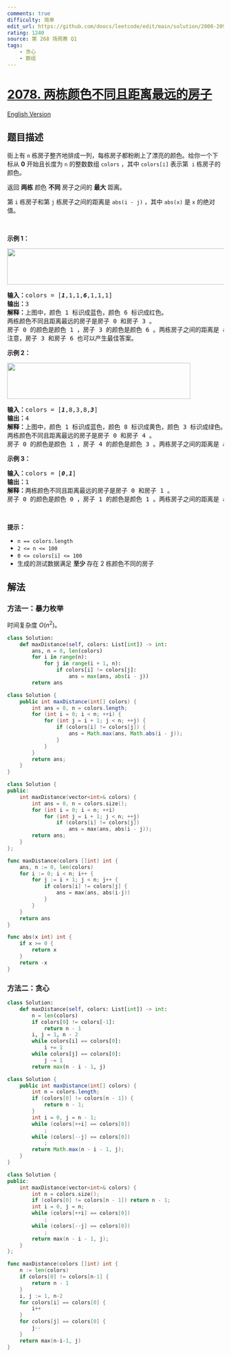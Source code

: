 ```yaml
---
comments: true
difficulty: 简单
edit_url: https://github.com/doocs/leetcode/edit/main/solution/2000-2099/2078.Two%20Furthest%20Houses%20With%20Different%20Colors/README.md
rating: 1240
source: 第 268 场周赛 Q1
tags:
    - 贪心
    - 数组
---
```


# [2078. 两栋颜色不同且距离最远的房子](https://leetcode.cn/problems/two-furthest-houses-with-different-colors)

[English Version](/solution/2000-2099/2078.Two%20Furthest%20Houses%20With%20Different%20Colors/README_EN.md)

## 题目描述

<!-- 这里写题目描述 -->

<p>街上有 <code>n</code> 栋房子整齐地排成一列，每栋房子都粉刷上了漂亮的颜色。给你一个下标从 <strong>0</strong> 开始且长度为 <code>n</code> 的整数数组 <code>colors</code> ，其中 <code>colors[i]</code> 表示第&nbsp; <code>i</code> 栋房子的颜色。</p>

<p>返回 <strong>两栋</strong> 颜色 <strong>不同</strong> 房子之间的 <strong>最大</strong> 距离。</p>

<p>第 <code>i</code> 栋房子和第 <code>j</code> 栋房子之间的距离是 <code>abs(i - j)</code> ，其中 <code>abs(x)</code> 是 <code>x</code> 的绝对值。</p>

<p>&nbsp;</p>

<p><strong>示例 1：</strong></p>

<p><img alt="" src="https://fastly.jsdelivr.net/gh/doocs/leetcode@main/solution/2000-2099/2078.Two%20Furthest%20Houses%20With%20Different%20Colors/images/eg1.png" style="width: 610px; height: 84px;" /></p>

<pre>
<strong>输入：</strong>colors = [<strong><em>1</em></strong>,1,1,<em><strong>6</strong></em>,1,1,1]
<strong>输出：</strong>3
<strong>解释：</strong>上图中，颜色 1 标识成蓝色，颜色 6 标识成红色。
两栋颜色不同且距离最远的房子是房子 0 和房子 3 。
房子 0 的颜色是颜色 1 ，房子 3 的颜色是颜色 6 。两栋房子之间的距离是 abs(0 - 3) = 3 。
注意，房子 3 和房子 6 也可以产生最佳答案。
</pre>

<p><strong>示例 2：</strong></p>

<p><img alt="" src="https://fastly.jsdelivr.net/gh/doocs/leetcode@main/solution/2000-2099/2078.Two%20Furthest%20Houses%20With%20Different%20Colors/images/eg2.png" style="width: 426px; height: 84px;" /></p>

<pre>
<strong>输入：</strong>colors = [<em><strong>1</strong></em>,8,3,8,<em><strong>3</strong></em>]
<strong>输出：</strong>4
<strong>解释：</strong>上图中，颜色 1 标识成蓝色，颜色 8 标识成黄色，颜色 3 标识成绿色。
两栋颜色不同且距离最远的房子是房子 0 和房子 4 。
房子 0 的颜色是颜色 1 ，房子 4 的颜色是颜色 3 。两栋房子之间的距离是 abs(0 - 4) = 4 。
</pre>

<p><strong>示例 3：</strong></p>

<pre>
<strong>输入：</strong>colors = [<em><strong>0</strong></em>,<em><strong>1</strong></em>]
<strong>输出：</strong>1
<strong>解释：</strong>两栋颜色不同且距离最远的房子是房子 0 和房子 1 。
房子 0 的颜色是颜色 0 ，房子 1 的颜色是颜色 1 。两栋房子之间的距离是 abs(0 - 1) = 1 。
</pre>

<p>&nbsp;</p>

<p><strong>提示：</strong></p>

<ul>
	<li><code>n ==&nbsp;colors.length</code></li>
	<li><code>2 &lt;= n &lt;= 100</code></li>
	<li><code>0 &lt;= colors[i] &lt;= 100</code></li>
	<li>生成的测试数据满足 <strong>至少 </strong>存在 2 栋颜色不同的房子</li>
</ul>

## 解法

### 方法一：暴力枚举

时间复杂度 $O(n^2)$。

<!-- tabs:start -->

```python
class Solution:
    def maxDistance(self, colors: List[int]) -> int:
        ans, n = 0, len(colors)
        for i in range(n):
            for j in range(i + 1, n):
                if colors[i] != colors[j]:
                    ans = max(ans, abs(i - j))
        return ans
```

```java
class Solution {
    public int maxDistance(int[] colors) {
        int ans = 0, n = colors.length;
        for (int i = 0; i < n; ++i) {
            for (int j = i + 1; j < n; ++j) {
                if (colors[i] != colors[j]) {
                    ans = Math.max(ans, Math.abs(i - j));
                }
            }
        }
        return ans;
    }
}
```

```cpp
class Solution {
public:
    int maxDistance(vector<int>& colors) {
        int ans = 0, n = colors.size();
        for (int i = 0; i < n; ++i)
            for (int j = i + 1; j < n; ++j)
                if (colors[i] != colors[j])
                    ans = max(ans, abs(i - j));
        return ans;
    }
};
```

```go
func maxDistance(colors []int) int {
	ans, n := 0, len(colors)
	for i := 0; i < n; i++ {
		for j := i + 1; j < n; j++ {
			if colors[i] != colors[j] {
				ans = max(ans, abs(i-j))
			}
		}
	}
	return ans
}

func abs(x int) int {
	if x >= 0 {
		return x
	}
	return -x
}
```

<!-- tabs:end -->

### 方法二：贪心

<!-- tabs:start -->

```python
class Solution:
    def maxDistance(self, colors: List[int]) -> int:
        n = len(colors)
        if colors[0] != colors[-1]:
            return n - 1
        i, j = 1, n - 2
        while colors[i] == colors[0]:
            i += 1
        while colors[j] == colors[0]:
            j -= 1
        return max(n - i - 1, j)
```

```java
class Solution {
    public int maxDistance(int[] colors) {
        int n = colors.length;
        if (colors[0] != colors[n - 1]) {
            return n - 1;
        }
        int i = 0, j = n - 1;
        while (colors[++i] == colors[0])
            ;
        while (colors[--j] == colors[0])
            ;
        return Math.max(n - i - 1, j);
    }
}
```

```cpp
class Solution {
public:
    int maxDistance(vector<int>& colors) {
        int n = colors.size();
        if (colors[0] != colors[n - 1]) return n - 1;
        int i = 0, j = n;
        while (colors[++i] == colors[0])
            ;
        while (colors[--j] == colors[0])
            ;
        return max(n - i - 1, j);
    }
};
```

```go
func maxDistance(colors []int) int {
	n := len(colors)
	if colors[0] != colors[n-1] {
		return n - 1
	}
	i, j := 1, n-2
	for colors[i] == colors[0] {
		i++
	}
	for colors[j] == colors[0] {
		j--
	}
	return max(n-i-1, j)
}
```

<!-- tabs:end -->

<!-- end -->
